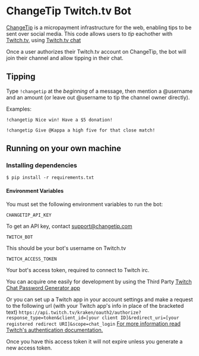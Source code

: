 # ChangeTip Twitch.tv Bot

[ChangeTip](https://www.changetip.com) is a micropayment infrastructure for the web, enabling tips to be sent over social media. This code allows users to *tip* eachother with [Twitch.tv](https://twitch.tv/), using [Twitch.tv chat](http://help.twitch.tv/customer/portal/articles/1302780-twitch-irc)

Once a user authorizes their Twitch.tv account on ChangeTip, the bot will join their channel and allow tipping in their chat.

## Tipping
Type `!changetip` at the *beginning* of a message, then mention a @username and an amount (or leave out @username to tip the channel owner directly).

Examples:

```
!changetip Nice win! Have a $5 donation!
```

```
!changetip Give @Kappa a high five for that close match!
```

## Running on your own machine

### Installing dependencies

```
$ pip install -r requirements.txt
```


#### Environment Variables

You must set the following environment variables to run the bot:

```
CHANGETIP_API_KEY
```

To get an API key, contact support@changetip.com


```
TWITCH_BOT
```

This should be your bot's username on Twitch.tv


```
TWITCH_ACCESS_TOKEN
```

Your bot's access token, required to connect to Twitch irc.

You can acquire one easily for development by using the Third Party [Twitch Chat Password Generator app](http://twitchapps.com/tmi/) 

Or you can set up a Twitch app in your account settings and make a request to the following url (with your Twitch app's info in place of the bracketed text)
`https://api.twitch.tv/kraken/oauth2/authorize?response_type=token&client_id=[your client ID]&redirect_uri=[your registered redirect URI]&scope=chat_login`
[For more information read Twitch's authentication documentation.](https://github.com/justintv/Twitch-API/blob/master/authentication.md) 

Once you have this access token it will not expire unless you generate a new access token.

